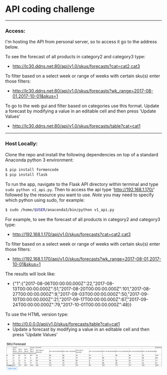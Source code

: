 # API coding challenge

---
### Access:

I'm hosting the API from personal server, so to access it go to the address below.

To see the forecast of all products in category2 and category3 type:
  - http://lc30.ddns.net:80/api/v1.0/skus/forecasts?cat=cat2,cat3

To filter based on a select week or range of weeks with certain sku(s) enter those filters:
  - http://lc30.ddns.net:80/api/v1.0/skus/forecasts?wk_range=2017-08-01,2017-10-01&skus=1

To go to the web gui and filter based on categories use this format. Update a forecast by modifying a value in an editable cell and then press 'Update Values'
  - http://lc30.ddns.net:80/api/v1.0/skus/forecasts/table?cat=cat1

---
### Host Locally:

Clone the repo and install the following dependencies on top of a standard Anaconda python 3 environment:


```bash
$ pip install formencode
$ pip install flask
```



To run the app, navigate to the Flask API directory within terminal and type `sudo python v1_api.py`. Then to access the api type 'http://192.168.1.170/' followed by the resource you want to use. *Note* you may need to specify which python using sudo, for example:

```bash
$ sudo /home/$USER/anaconda3/bin/python v1_api.py
```



For example, to see the forecast of all products in category2 and category3 type:
  - http://192.168.1.170/api/v1.0/skus/forecasts?cat=cat2,cat3

To filter based on a select week or range of weeks with certain sku(s) enter those filters:
  - http://192.168.1.170/api/v1.0/skus/forecasts?wk_range=2017-08-01,2017-10-01&skus=1

The results will look like:
  - {"1":{"2017-08-06T00:00:00.000Z":22,"2017-08-13T00:00:00.000Z":51,"2017-08-20T00:00:00.000Z":101,"2017-08-27T00:00:00.000Z":9,"2017-09-03T00:00:00.000Z":50,"2017-09-10T00:00:00.000Z":21,"2017-09-17T00:00:00.000Z":67,"2017-09-24T00:00:00.000Z":79,"2017-10-01T00:00:00.000Z":48}}

To use the HTML version type:
  - http://0.0.0.0/api/v1.0/skus/forecasts/table?cat=cat1
  - Update a forecast by modifying a value in an editable cell and then press 'Update Values'

![](table.png)

